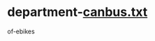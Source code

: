 # department-[canbus.txt](https://github.com/joshua-hostler/department-of-ebikes/files/6985697/canbus.txt)
of-ebikes
